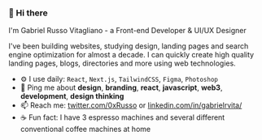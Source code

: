 ### 👋 Hi there

I'm Gabriel Russo Vitagliano - a Front-end Developer & UI/UX Designer

I've been building websites, studying design, landing pages and search engine optimization for almost a decade. I can quickly create high quality landing pages, blogs, directories and more using web technologies.

- ⚙️ I use daily: `React`, `Next.js`, `TailwindCSS`, `Figma`, `Photoshop`
- 💬 Ping me about **design**, **branding**, **react**, **javascript**, **web3**, **development**, **design thinking**
- 📫 Reach me: [twitter.com/0xRusso](https://twitter.com/0xRusso) or [linkedin.com/in/gabrielrvita/](https://linkedin.com/in/gabrielrvita/)
- ☕ Fun fact: I have 3 espresso machines and several different conventional coffee machines at home
